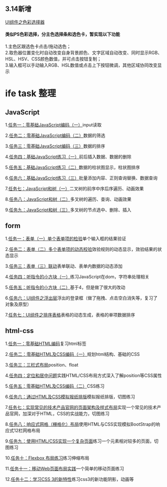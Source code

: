 ## 3.14新增  ##  
  
[UI组件之色彩选择器](https://github.com/wuyuanaaa/baiduife/tree/master/form/task-8)     

#### 类似PS色彩选择，分主色选择条和选色卡，暂实现以下功能  ####  
1.主色区跟选色卡点击/拖动选色；    
2.取色器位置变化时自动改变自身背景颜色、文字区域自动改变、同时显示RGB、HSL、HSV、CSS颜色数值，并可点击按钮复制；    
3.输入框可以手动输入RGB、HSL数值或点击上下按钮微调，其他区域协同改变显示    


# ife task 整理 #

## JavaScript ##
1.[任务一：零基础JavaScript编码（一）](https://github.com/wuyuanaaa/baiduife/blob/master/JavaScript/task-1.html)input读取  

2.[任务二：零基础JavaScript编码（二）](https://github.com/wuyuanaaa/baiduife/blob/master/JavaScript/task-2.html)数据的筛选  

3.[任务三：零基础JavaScript编码（三）](https://github.com/wuyuanaaa/baiduife/blob/master/JavaScript/task-3.html)数据的排序  

4.[任务四：基础JavaScript练习（一）](https://github.com/wuyuanaaa/baiduife/blob/master/JavaScript/task-4.html)前后插入数据、数据的删除  

5.[任务五：基础JavaScript练习（二）](https://github.com/wuyuanaaa/baiduife/blob/master/JavaScript/task-5.html)数据的柱状图显示，柱状图排序  

6.[任务六：基础JavaScript练习（三）](https://github.com/wuyuanaaa/baiduife/blob/master/JavaScript/task-6.html)批量添加内容、正则查询替换、数据查询  

7.[任务七：JavaScript和树（一）](https://github.com/wuyuanaaa/baiduife/blob/master/JavaScript/task-7.html)二叉树的前序中序后序遍历、动画效果  

8.[任务八：JavaScript和树（二）](https://github.com/wuyuanaaa/baiduife/blob/master/JavaScript/task-8.html)多叉树的遍历、查询、动画效果  

9.[任务九：JavaScript和树（三）](https://github.com/wuyuanaaa/baiduife/blob/master/JavaScript/task-9.html)多叉树的节点选中、删除、插入  




## form ##
1.[任务一：表单（一）单个表单项的检验](https://github.com/wuyuanaaa/baiduife/blob/master/form/task-1.html)单个输入框的结果验证  

2.[任务二：表单（二）多个表单项的动态校验](https://github.com/wuyuanaaa/baiduife/tree/master/form/task-2)效验规则的动态显示，效验结果的状态显示  

3.[任务三：表单（三）联动](https://github.com/wuyuanaaa/baiduife/blob/master/form/task-3.html)表单联动、表单内数据的动态添加  

4.[任务四：听指令的小方块（一）](https://github.com/wuyuanaaa/baiduife/blob/master/form/task-4.html)练习JavaScript在dom，字符串处理相关  

5.[任务五：听指令的小方块（二）](https://github.com/wuyuanaaa/baiduife/blob/master/form/task-5.html)基于4，但是做了很大的改动  

6.[任务六：UI组件之浮出层](https://github.com/wuyuanaaa/baiduife/blob/master/form/task-6)浮出的登录框（做了拖拽、点击空白消失等，复习了 对象及原型）  

7.[任务七：UI组件之排序表格](https://github.com/wuyuanaaa/baiduife/blob/master/form/task-7)表格的动态生成，表格的单项数据排序  



## html-css ##
1.[任务一：零基础HTML编码](https://github.com/wuyuanaaa/baiduife/blob/master/html-css/task-1.html)复习html标签  

2.[任务二：零基础HTML及CSS编码（一）](https://github.com/wuyuanaaa/baiduife/blob/master/html-css/task-2.html)规划html结构、基础的CSS  

3.[任务三：三栏式布局](https://github.com/wuyuanaaa/baiduife/blob/master/html-css/task-3.html)position、float  

4.[任务四：定位和居中问题](https://github.com/wuyuanaaa/baiduife/blob/master/html-css/task-4.html)实践HTML/CSS布局方式深入了解position等CSS属性  

5.[任务五：零基础HTML及CSS编码（二）](https://github.com/wuyuanaaa/baiduife/blob/master/html-css/task-5.html)CSS练习  

6.[任务六：通过HTML及CSS模拟报纸排版](https://github.com/wuyuanaaa/baiduife/tree/master/html-css/task-6)模拟报纸排版，切图练习  

7.[任务七：实现常见的技术产品官网的页面架构及样式布局](https://github.com/wuyuanaaa/baiduife/tree/master/html-css/task-7)实现一个常见的技术产品官网，加深对于HTML，CSS的实战能力，切图练习  

8.[任务八：响应式网格（栅格化）布局](https://github.com/wuyuanaaa/baiduife/blob/master/html-css/task-8.html)使用HTML与CSS实现模拟BootStrap的响应式12栏网格布局  

9.[任务九：使用HTML/CSS实现一个复杂页面](https://github.com/wuyuanaaa/baiduife/tree/master/html-css/task-9)练习一个元素相对较多的页面，切图练习  

10.[任务十：Flexbox 布局练习](https://github.com/wuyuanaaa/baiduife/blob/master/html-css/task-10.html)练习伸缩布局  

11.[任务十一：移动Web页面布局实践](https://github.com/wuyuanaaa/baiduife/tree/master/html-css/task-11)一个简单的移动页面练习  

12.[任务十二：学习CSS 3的新特性](https://github.com/wuyuanaaa/baiduife/tree/master/html-css/task-12.html)练习css3的新功能阴影，动画等  


